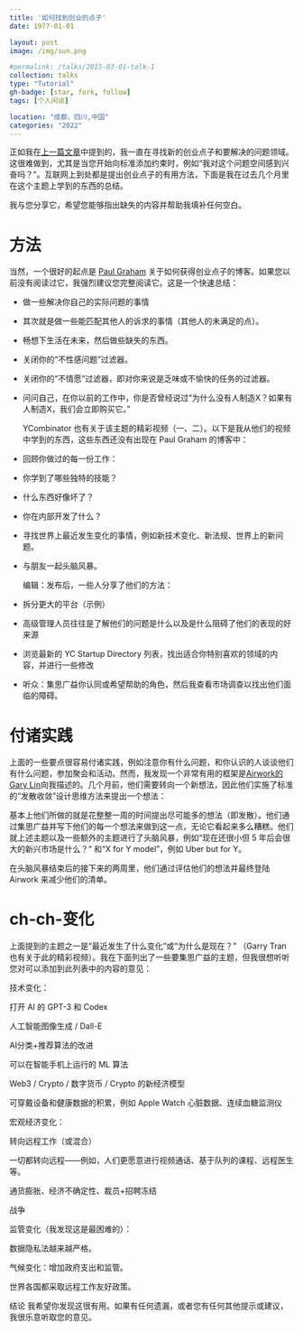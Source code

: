 ```yaml
---
title: '如何找到创业的点子'
date: 1977-01-01

layout: post
image: /img/sun.png

#permalink: /talks/2015-03-01-talk-1
collection: talks
type: "Tutorial"
gh-badge: [star, fork, follow]
tags: [个人闲谈]

location: "成都，四川,中国"
categories: "2022"
---
```


正如我在[上一篇文章](https://liorn.substack.com/p/working-on-a-new-idea-and-then-discarding)中提到的，我一直在寻找新的创业点子和要解决的问题领域。这很难做到，尤其是当您开始向标准添加约束时，例如“我对这个问题空间感到兴奋吗？”。互联网上到处都是提出创业点子的有用方法，下面是我在过去几个月里在这个主题上学到的东西的总结。

我与您分享它，希望您能够指出缺失的内容并帮助我填补任何空白。

# 方法

当然，一个很好的起点是 [Paul Graham](http://www.paulgraham.com/startupideas.html) 关于如何获得创业点子的博客。如果您以前没有阅读过它，我强烈建议您完整阅读它。这是一个快速总结：

 * 做一些解决你自己的实际问题的事情

 * 其次就是做一些能匹配其他人的诉求的事情（其他人的未满足的点）。

 * 畅想下生活在未来，然后做些缺失的东西。

 * 关闭你的“不性感问题”过滤器。

 * 关闭你的“不情愿”过滤器，即对你来说是乏味或不愉快的任务的过滤器。

 * 问问自己，在你以前的工作中，你是否曾经说过“为什么没有人制造X？如果有人制造X，我们会立即购买它。”

   YCombinator 也有关于该主题的精彩视频（一、二）。以下是我从他们的视频中学到的东西，这些东西还没有出现在 Paul Graham 的博客中：

 * 回顾你做过的每一份工作：

  * 你学到了哪些独特的技能？

  * 什么东西好像坏了？

  * 你在内部开发了什么？

 * 寻找世界上最近发生变化的事情，例如新技术变化、新法规、世界上的新问题。

 * 与朋友一起头脑风暴。

    编辑：发布后，一些人分享了他们的方法：

 * 拆分更大的平台（示例）

 * 高级管理人员往往是了解他们的问题是什么以及是什么阻碍了他们的表现的好来源

 * 浏览最新的 YC Startup Directory 列表，找出适合你特别喜欢的领域的内容，并进行一些修改

 * 听众：集思广益你认同或希望帮助的角色，然后我查看市场调查以找出他们面临的障碍。

# 付诸实践

上面的一些要点很容易付诸实践，例如注意你有什么问题，和你认识的人谈谈他们有什么问题，参加聚会和活动。然而，我发现一个非常有用的框架是[Airwork的Gary Lin](https://www.airwork.io/)向我描述的。几个月前，他们需要转向一个新想法，因此他们实施了标准的“发散收敛”设计思维方法来提出一个想法：

基本上他们所做的就是花整整一周的时间提出尽可能多的想法（即发散）。他们通过集思广益并写下他们的每一个想法来做到这一点，无论它看起来多么糟糕。他们就上述主题以及一些额外的主题进行了头脑风暴，例如“现在还很小但 5 年后会很大的新兴市场是什么？” 和“X for Y model”，例如 Uber but for Y。

在头脑风暴结束后的接下来的两周里，他们通过评估他们的想法并最终登陆 Airwork 来减少他们的清单。

# ch-ch-变化

上面提到的主题之一是“最近发生了什么变化”或“为什么是现在？” （Garry Tran 也有关于此的精彩视频）。我在下面列出了一些要集思广益的主题，但我很想听听您对可以添加到此列表中的内容的意见：

技术变化：

打开 AI 的 GPT-3 和 Codex

人工智能图像生成 / Dall-E

AI分类+推荐算法的改进

可以在智能手机上运行的 ML 算法

Web3 / Crypto / 数字货币 / Crypto 的新经济模型

可穿戴设备和健康数据的积累，例如 Apple Watch 心脏数据、连续血糖监测仪

宏观经济变化：

转向远程工作（或混合）

一切都转向远程——例如，人们更愿意进行视频通话、基于队列的课程、远程医生等。

通货膨胀、经济不确定性、裁员+招聘冻结

战争

监管变化（我发现这是最困难的）：

数据隐私法越来越严格。

气候变化：增加政府支出和监管。

世界各国都采取远程工作友好政策。

结论
我希望你发现这很有用。如果有任何遗漏，或者您有任何其他提示或建议，我很乐意听取您的意见。
